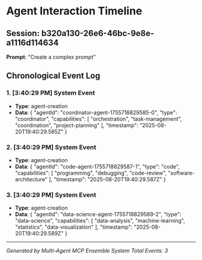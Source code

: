 # Agent Interaction Timeline

## Session: b320a130-26e6-46bc-9e8e-a1116d114634
**Prompt**: "Create a complex prompt"

## Chronological Event Log

### 1. [3:40:29 PM] System Event
- **Type**: agent-creation
- **Data**: {
  "agentId": "coordinator-agent-1755718829585-0",
  "type": "coordinator",
  "capabilities": [
    "orchestration",
    "task-management",
    "coordination",
    "project-planning"
  ],
  "timestamp": "2025-08-20T19:40:29.585Z"
}

### 2. [3:40:29 PM] System Event
- **Type**: agent-creation
- **Data**: {
  "agentId": "code-agent-1755718829587-1",
  "type": "code",
  "capabilities": [
    "programming",
    "debugging",
    "code-review",
    "software-architecture"
  ],
  "timestamp": "2025-08-20T19:40:29.587Z"
}

### 3. [3:40:29 PM] System Event
- **Type**: agent-creation
- **Data**: {
  "agentId": "data-science-agent-1755718829589-2",
  "type": "data-science",
  "capabilities": [
    "data-analysis",
    "machine-learning",
    "statistics",
    "data-visualization"
  ],
  "timestamp": "2025-08-20T19:40:29.589Z"
}


---
*Generated by Multi-Agent MCP Ensemble System*
*Total Events: 3*
